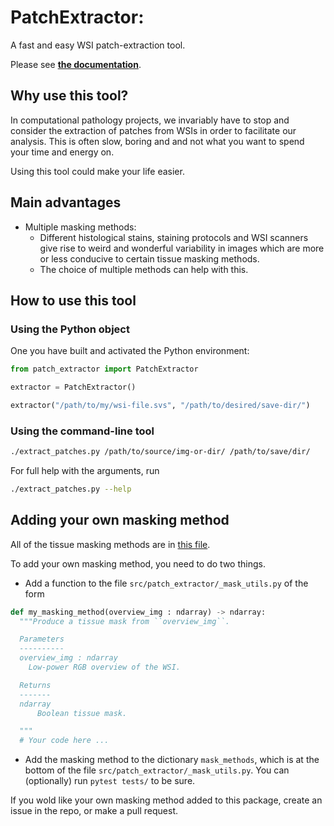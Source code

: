 # PatchExtractor:
A fast and easy WSI patch-extraction tool.

Please see [__the documentation__](https://fluffy-doodle-reqwg84.pages.github.io/).

## Why use this tool?
In computational pathology projects, we invariably have to stop and consider the extraction of patches from WSIs in order to facilitate our analysis. This is often slow, boring and and not what you want to spend your time and energy on.

Using this tool could make your life easier.

## Main advantages

- Multiple masking methods:
  - Different histological stains, staining protocols and WSI scanners give rise to weird and wonderful variability in images which are more or less conducive to certain tissue masking methods.
  - The choice of multiple methods can help with this.

## How to use this tool

### Using the Python object
One you have built and activated the Python environment:
```python
from patch_extractor import PatchExtractor

extractor = PatchExtractor()

extractor("/path/to/my/wsi-file.svs", "/path/to/desired/save-dir/")

```

### Using the command-line tool
```bash
./extract_patches.py /path/to/source/img-or-dir/ /path/to/save/dir/
```



For full help with the arguments, run
```bash
./extract_patches.py --help
```


## Adding your own masking method

All of the tissue masking methods are in [this file](src/patch_extractor/_mask_utils.py).

To add your own masking method, you need to do two things.

- Add a function to the file ``src/patch_extractor/_mask_utils.py`` of the form
```python
def my_masking_method(overview_img : ndarray) -> ndarray:
  """Produce a tissue mask from ``overview_img``.

  Parameters
  ----------
  overview_img : ndarray
    Low-power RGB overview of the WSI.

  Returns
  -------
  ndarray
      Boolean tissue mask.

  """
  # Your code here ...
```
- Add the masking method to the dictionary ``mask_methods``, which is at the bottom of the file ``src/patch_extractor/_mask_utils.py``. You can (optionally) run ``pytest tests/`` to be sure.

If you wold like your own masking method added to this package, create an issue in the repo, or make a pull request.